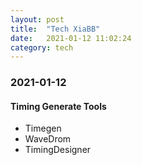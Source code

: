 ```yaml
---
layout: post
title:  "Tech XiaBB"
date:   2021-01-12 11:02:24
category: tech
---
```




### 2021-01-12
#### Timing Generate Tools
* Timegen
* WaveDrom
* TimingDesigner
